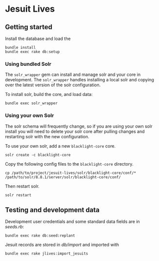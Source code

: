 # Jesuit Lives

## Getting started

Install the database and load the

```shell
bundle install
bundle exec rake db:setup
```

### Using bundled Solr

The `solr_wrapper` gem can install and manage solr and your core in development. The `solr_wrapper` handles installing a local solr and copying over the latest version of the solr configuration.

To install solr, build the core, and load data:

```shell
bundle exec solr_wrapper
```

### Using your own Solr

The solr schema will frequently change, so if you are using your own solr install you will need to delete your solr core after pulling changes and restarting solr with the new configuration.

To use your own solr, add a new `blacklight-core` core.

```shell
solr create -c blacklight-core
```

Copy the following config files to the `blacklight-core` directory.

```shell
cp /path/to/project/jesuit-lives/solr/blacklight-core/conf/* /path/to/solr/8.8.1/server/solr/blacklight-core/conf/
```

Then restart solr.

```shell
solr restart
```

## Testing and development data

Development user credentials and some standard data fields are in *seeds.rb*:

```shell
bundle exec rake db:seed:replant
```

Jesuit records are stored in *db/import* and imported with 

```shell
bundle exec rake jlives:import_jesuits
```